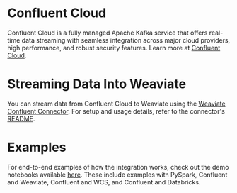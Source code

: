 # Confluent Cloud

Confluent Cloud is a fully managed Apache Kafka service that offers real-time data streaming with seamless integration across major cloud providers, high performance, and robust security features. Learn more at [Confluent Cloud](https://www.confluent.io/confluent-cloud/).

# Streaming Data Into Weaviate

You can stream data from Confluent Cloud to Weaviate using the [Weaviate Confluent Connector](https://github.com/weaviate/confluent-connector). For setup and usage details, refer to the connector's [README](https://github.com/weaviate/confluent-connector/blob/main/README.md).

# Examples

For end-to-end examples of how the integration works, check out the demo notebooks available [here](https://github.com/weaviate/confluent-connector/tree/main/notebooks). These include examples with PySpark, Confluent and Weaviate, Confluent and WCS, and Confluent and Databricks.

